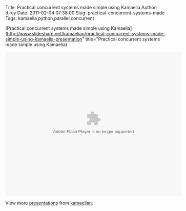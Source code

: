 Title: Practical concurrent systems made simple using Kamaelia
Author: d.rey
Date: 2011-02-04 07:38:00
Slug: practical-concurrent-systems-made
Tags: kamaelia,python,parallel,concurrent

[Practical concurrent systems made simple using Kamaelia](http://www.slideshare.net/kamaelian/practical-concurrent-systems-made-simple-using-kamaelia-presentation" title="Practical concurrent systems made simple using Kamaelia)

<object id="__sse599466" width="550" height="450"><param name="movie" value="http://static.slidesharecdn.com/swf/ssplayer2.swf?doc=presentation1a-1221499311474397-8&rel=0&stripped_title=practical-concurrent-systems-made-simple-using-kamaelia-presentation&userName=kamaelian" /><param name="allowFullScreen" value="true"/><param name="allowScriptAccess" value="always"/><embed name="__sse599466" src="http://static.slidesharecdn.com/swf/ssplayer2.swf?doc=presentation1a-1221499311474397-8&rel=0&stripped_title=practical-concurrent-systems-made-simple-using-kamaelia-presentation&userName=kamaelian" type="application/x-shockwave-flash" allowscriptaccess="always" allowfullscreen="true" width="550" height="450"></embed></object>

View more [presentations](http://www.slideshare.net/) from [kamaelian](http://www.slideshare.net/kamaelian).

